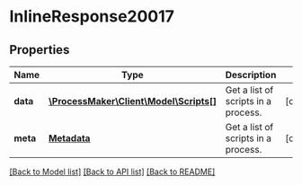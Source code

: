 # InlineResponse20017

## Properties
Name | Type | Description | Notes
------------ | ------------- | ------------- | -------------
**data** | [**\ProcessMaker\Client\Model\Scripts[]**](Scripts.md) | Get a list of scripts in a process. | [optional] 
**meta** | [**Metadata**](.md) | Get a list of scripts in a process. | [optional] 

[[Back to Model list]](../README.md#documentation-for-models) [[Back to API list]](../README.md#documentation-for-api-endpoints) [[Back to README]](../README.md)


